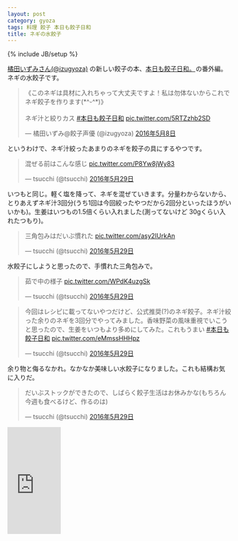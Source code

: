 ```yaml
---
layout: post
category: gyoza
tags: 料理 餃子 本日も餃子日和
title: ネギの水餃子
---
```

{% include JB/setup %}

[橘田いずみさん(@izugyoza)](https://twitter.com/izugyoza) の新しい餃子の本、<a  href="http://www.amazon.co.jp/gp/product/439114834X/ref=as_li_qf_sp_asin_tl?ie=UTF8&camp=247&creative=1211&creativeASIN=439114834X&linkCode=as2&tag=tsucchisblog-22">本日も餃子日和。</a><img src="http://ir-jp.amazon-adsystem.com/e/ir?t=tsucchisblog-22&l=as2&o=9&a=439114834X" width="1" height="1" border="0" alt="" style="border:none !important; margin:0px !important;" />の番外編。ネギの水餃子です。

<blockquote class="twitter-tweet" data-lang="ja"><p lang="ja" dir="ltr">《このネギは具材に入れちゃって大丈夫ですよ！私は勿体ないからこれでネギ餃子を作ります(*^-^*)》<br><br>ネギ汁と絞りカス <a href="https://twitter.com/hashtag/%E6%9C%AC%E6%97%A5%E3%82%82%E9%A4%83%E5%AD%90%E6%97%A5%E5%92%8C?src=hash">#本日も餃子日和</a> <a href="https://t.co/5RTZzhb2SD">pic.twitter.com/5RTZzhb2SD</a></p>&mdash; 橘田いずみ@餃子声優 (@izugyoza) <a href="https://twitter.com/izugyoza/status/729309083233226752">2016年5月8日</a></blockquote>
<script async src="//platform.twitter.com/widgets.js" charset="utf-8"></script>

というわけで、ネギ汁絞ったあまりのネギを餃子の具にするやつです。

<blockquote class="twitter-tweet" data-lang="ja"><p lang="ja" dir="ltr">混ぜる前はこんな感じ <a href="https://t.co/P8Yw8jWy83">pic.twitter.com/P8Yw8jWy83</a></p>&mdash; tsucchi (@tsucchi) <a href="https://twitter.com/tsucchi/status/736893956609314816">2016年5月29日</a></blockquote>
<script async src="//platform.twitter.com/widgets.js" charset="utf-8"></script>

いつもと同じ。軽く塩を降って、ネギを混ぜていきます。分量わからないから、とりあえずネギ汁3回分(うち1回は今回絞ったやつだから2回分といったほうがいいかも)。生姜はいつもの1.5倍くらい入れました(測ってないけど 30gくらい入れたつもり)。

<blockquote class="twitter-tweet" data-lang="ja"><p lang="ja" dir="ltr">三角包みはだいぶ慣れた <a href="https://t.co/asy2IUrkAn">pic.twitter.com/asy2IUrkAn</a></p>&mdash; tsucchi (@tsucchi) <a href="https://twitter.com/tsucchi/status/736894191402262528">2016年5月29日</a></blockquote>
<script async src="//platform.twitter.com/widgets.js" charset="utf-8"></script>

水餃子にしようと思ったので、手慣れた三角包みで。

<blockquote class="twitter-tweet" data-lang="ja"><p lang="ja" dir="ltr">茹で中の様子 <a href="https://t.co/WPdK4uzgSk">pic.twitter.com/WPdK4uzgSk</a></p>&mdash; tsucchi (@tsucchi) <a href="https://twitter.com/tsucchi/status/736894301758623746">2016年5月29日</a></blockquote>
<script async src="//platform.twitter.com/widgets.js" charset="utf-8"></script>

<blockquote class="twitter-tweet" data-lang="ja"><p lang="ja" dir="ltr">今回はレシピに載ってないやつだけど、公式推奨(?)のネギ餃子。ネギ汁絞った余りのネギを3回分でやってみました。香味野菜の風味重視でいこうと思ったので、生姜をいつもより多めにしてみた。これもうまい <a href="https://twitter.com/hashtag/%E6%9C%AC%E6%97%A5%E3%82%82%E9%A4%83%E5%AD%90%E6%97%A5%E5%92%8C?src=hash">#本日も餃子日和</a> <a href="https://t.co/eMmssHHHpz">pic.twitter.com/eMmssHHHpz</a></p>&mdash; tsucchi (@tsucchi) <a href="https://twitter.com/tsucchi/status/736893753672110080">2016年5月29日</a></blockquote>
<script async src="//platform.twitter.com/widgets.js" charset="utf-8"></script>

余り物と侮るなかれ。なかなか美味しい水餃子になりました。これも結構お気に入りだ。

<blockquote class="twitter-tweet" data-lang="ja"><p lang="ja" dir="ltr">だいぶストックができたので、しばらく餃子生活はお休みかな(もちろん今週も食べるけど、作るのは)</p>&mdash; tsucchi (@tsucchi) <a href="https://twitter.com/tsucchi/status/736894855582883841">2016年5月29日</a></blockquote>
<script async src="//platform.twitter.com/widgets.js" charset="utf-8"></script>


<iframe src="http://rcm-fe.amazon-adsystem.com/e/cm?t=tsucchisblog-22&o=9&p=8&l=as1&asins=439114834X&ref=qf_sp_asin_til&fc1=000000&IS2=1&lt1=_blank&m=amazon&lc1=0000FF&bc1=000000&bg1=FFFFFF&f=ifr" style="width:120px;height:240px;" scrolling="no" marginwidth="0" marginheight="0" frameborder="0"></iframe>

